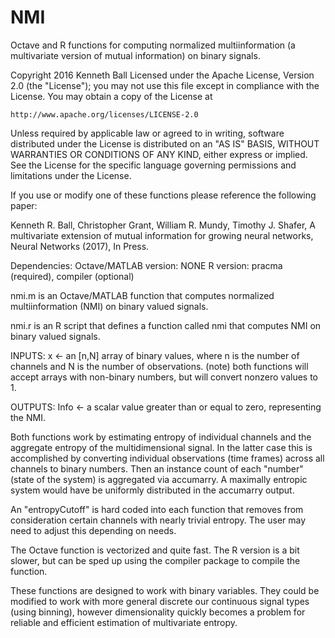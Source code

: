 # NMI
Octave and R functions for computing normalized multiinformation (a multivariate version of mutual information) on binary signals.

Copyright 2016 Kenneth Ball
Licensed under the Apache License, Version 2.0 (the "License");
you may not use this file except in compliance with the License.
You may obtain a copy of the License at

    http://www.apache.org/licenses/LICENSE-2.0

Unless required by applicable law or agreed to in writing, software
distributed under the License is distributed on an "AS IS" BASIS,
WITHOUT WARRANTIES OR CONDITIONS OF ANY KIND, either express or implied.
See the License for the specific language governing permissions and
limitations under the License.

If you use or modify one of these functions please reference the following paper:

Kenneth R. Ball, Christopher Grant, William R. Mundy, Timothy J. Shafer, 
A multivariate extension of mutual information for growing neural networks,
Neural Networks (2017), In Press.

Dependencies:
Octave/MATLAB version: NONE
R version: pracma (required), compiler (optional)

nmi.m is an Octave/MATLAB function that computes normalized multiinformation (NMI) on binary valued signals.

nmi.r is an R script that defines a function called nmi that computes NMI on binary valued signals.

INPUTS:
x <- an [n,N] array of binary values, where n is the number of channels and N is the number of observations.
(note) both functions will accept arrays with non-binary numbers, but will convert nonzero values to 1.

OUTPUTS:
Info <- a scalar value greater than or equal to zero, representing the NMI.

Both functions work by estimating entropy of individual channels and the aggregate entropy of the multidimensional signal. In the latter case this is accomplished by converting individual observations (time frames) across all channels to binary numbers. Then an instance count of each "number" (state of the system) is aggregated via accumarry. A maximally entropic system would have be uniformly distributed in the accumarry output.

An "entropyCutoff" is hard coded into each function that removes from consideration certain channels with nearly trivial entropy. The user may need to adjust this depending on needs.

The Octave function is vectorized and quite fast. The R version is a bit slower, but can be sped up using the compiler package to compile the function.

These functions are designed to work with binary variables. They could be modified to work with more general discrete our continuous signal types (using binning), however dimensionality quickly becomes a problem for reliable and efficient estimation of multivariate entropy.
